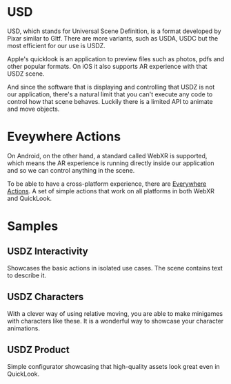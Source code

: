 # USD

USD, which stands for Universal Scene Definition, is a format developed by Pixar similar to Gltf. There are more variants, such as USDA, USDC but the most efficient for our use is USDZ.

Apple's quicklook is an application to preview files such as photos, pdfs and other popular formats. On iOS it also supports AR experience with that USDZ scene. 

And since the software that is displaying and controlling that USDZ is not our application, there's a natural limit that you can't execute any code to control how that scene behaves. Luckily there is a limited API to animate and move objects.

# Eveywhere Actions

On Android, on the other hand, a standard called WebXR is supported, which means the AR experience is running directly inside our application and so we can control anything in the scene.

To be able to have a cross-platform experience, there are [Everywhere Actions](https://engine.needle.tools/docs/everywhere-actions.html#what-are-everywhere-actions). A set of simple actions that work on all platforms in both WebXR and QuickLook.

# Samples

## USDZ Interactivity

Showcases the basic actions in isolated use cases. The scene contains text to describe it.

## USDZ Characters

With a clever way of using relative moving, you are able to make minigames with characters like these. It is a wonderful way to showcase your character animations.

## USDZ Product

Simple configurator showcasing that high-quality assets look great even in QuickLook.